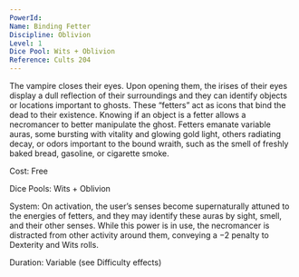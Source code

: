 ```yaml
---
PowerId: 
Name: Binding Fetter
Discipline: Oblivion
Level: 1
Dice Pool: Wits + Oblivion
Reference: Cults 204
---
```

The vampire closes their eyes. Upon opening them, the irises of their eyes display a dull reflection of their surroundings and they can identify objects or locations important to ghosts. These “fetters” act as icons that bind the dead to their existence. Knowing if an object is a fetter allows a necromancer to better manipulate the ghost. Fetters emanate variable auras, some bursting with vitality and glowing gold light, others radiating decay, or odors important to the bound wraith, such as the smell of freshly baked bread, gasoline, or cigarette smoke. 

Cost: Free 

Dice Pools: Wits + Oblivion 

System: On activation, the user’s senses become supernaturally attuned to the energies of fetters, and they may identify these auras by sight, smell, and their other senses. While this power is in use, the necromancer is distracted from other activity around them, conveying a −2 penalty to Dexterity and Wits rolls. 

Duration: Variable (see Difficulty effects)